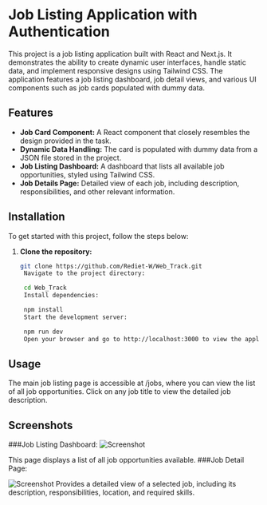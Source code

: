 # Job Listing Application with Authentication

This project is a job listing application built with React and Next.js. It demonstrates the ability to create dynamic user interfaces, handle static data, and implement responsive designs using Tailwind CSS. The application features a job listing dashboard, job detail views, and various UI components such as job cards populated with dummy data.

## Features

- **Job Card Component:** A React component that closely resembles the design provided in the task.
- **Dynamic Data Handling:** The card is populated with dummy data from a JSON file stored in the project.
- **Job Listing Dashboard:** A dashboard that lists all available job opportunities, styled using Tailwind CSS.
- **Job Details Page:** Detailed view of each job, including description, responsibilities, and other relevant information.

## Installation

To get started with this project, follow the steps below:

1. **Clone the repository:**

   ```bash
   git clone https://github.com/Rediet-W/Web_Track.git
    Navigate to the project directory:

    cd Web_Track
    Install dependencies:

    npm install
    Start the development server:

    npm run dev
    Open your browser and go to http://localhost:3000 to view the application.
   ```

## Usage

The main job listing page is accessible at /jobs, where you can view the list of all job opportunities.
Click on any job title to view the detailed job description.

## Screenshots

###Job Listing Dashboard:
![Screenshot](public/jobs_list.png)

This page displays a list of all job opportunities available.
###Job Detail Page:

![Screenshot](public/jobs_detail.png)
Provides a detailed view of a selected job, including its description, responsibilities, location, and required skills.
